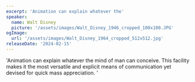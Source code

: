 ```yaml
---
excerpt: 'Animation can explain whatever the'
speaker:
  name: Walt Disney
  picture: '/assets/images/Walt_Disney_1946_cropped_100x100.JPG'
ogImage:
  url: '/assets/images/Walt_Disney_1964_cropped_512x512.jpg'
releaseDate: '2024-02-15'
---
```


'Animation can explain whatever the mind of man can conceive. This facility makes it the most versatile and explicit means of communication yet devised for quick mass appreciation.'
